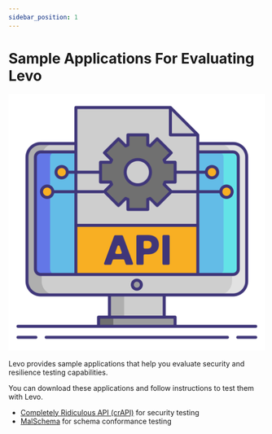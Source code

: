 ```yaml
---
sidebar_position: 1 
---
```


# Sample Applications For Evaluating Levo

![](../assets/sample-apps.png)

Levo provides sample applications that help you evaluate security and resilience testing capabilities.

You can download these applications and follow instructions to test them with Levo.

- [Completely Ridiculous API (crAPI)](./crapi/crapi.md) for security testing
- [MalSchema](https://github.com/levoai/demo-apps/blob/main/MalSchema/README.rst) for schema conformance testing

